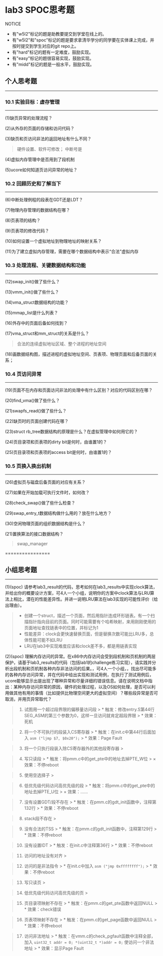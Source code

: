 # lab3 SPOC思考题

NOTICE
- 有"w5l2"标记的题是助教要提交到学堂在线上的。
- 有"w5l2"和"spoc"标记的题是要求拿清华学分的同学要在实体课上完成，并按时提交到学生对应的git repo上。
- 有"hard"标记的题有一定难度，鼓励实现。
- 有"easy"标记的题很容易实现，鼓励实现。
- 有"midd"标记的题是一般水平，鼓励实现。

## 个人思考题
---

### 10.1 实验目标：虚存管理
---

(1)缺页异常的处理流程？

(2)从外存的页面的存储和访问代码？

(3)缺页和页访问非法的返回地址有什么不同？

> 硬件设置、软件可修改； 中断号是

(4)虚拟内存管理中是否用到了段机制

(5)ucore如何知道页访问异常的地址？

### 10.2 回顾历史和了解当下
---

(6)中断处理例程的段表在GDT还是LDT？

(7)物理内存管理的数据结构在哪？

(8)页表项的结构？

(9)页表项的修改代码？

(10)如何设置一个虚拟地址到物理地址的映射关系？

(11)为了建立虚拟内存管理，需要在哪个数据结构中表示“合法”虚拟内存

### 10.3 处理流程、关键数据结构和功能
---

(12)swap_init()做了些什么？

(13)vmm_init()做了些什么？

(14)vma_struct数据结构的功能？

(15)mmap_list是什么列表？

(16)外存中的页面后备如何找到？

(17)vma_struct和mm_struct的关系是什么？

> 合法的连续虚拟地址区域、整个进程的地址空间

(18)画数据结构图，描述进程的虚拟地址空间、页表项、物理页面和后备页面的关系；

### 10.4 页访问异常
---

(19)页面不在内存和页面访问非法的处理中有什么区别？对应的代码区别在哪？

(20)find_vma()做了些什么？

(21)swapfs_read()做了些什么？

(22)缺页时的页面创建代码在哪？

(23)struct rb_tree数据结构的原理是什么？在虚拟管理中如何用它的？


(24)页目录项和页表项的dirty bit是何时，由谁置1的？


(25)页目录项和页表项的access bit是何时，由谁置1的？


### 10.5 页换入换出机制
---

(26)虚拟页与磁盘后备页面的对应有关系？

(27)如果在开始加载可执行文件时，如何改？

(28)check_swap()做了些什么检查？

(29)swap_entry_t数据结构做什么用的？放在什么地方？

(30)空闲物理页面的组织数据结构是什么？

(21)置换算法的接口数据结构？

> swap_manager

================


## 小组思考题
---
(1)(spoc) 请参考lab3_result的代码，思考如何在lab3_results中实现clock算法，并给出你的概要设计方案，可4人一个小组，说明你的方案中clock算法与LRU算法上相比，潜在的性能差异性。并进一说明LRU算法在lab3实现的可能性评价（给出理由）。

> * 创建一个struct，描述一个页面，然后用指针连成环形链表。有一个扫描指针指向目前的页面。同时可能需要有个哈希映射，来用刚刚使用的页面地址查找链表中的位置，并标记为1
> * 性能差异：clock会更快速替换页面，但是替换次数可能比LRU多，总体性能可能不如LRU
> * LRU在lab3中实现难度应该和clock差不多，都是用链表实现

(2)(spoc) 理解内存访问的异常。在x86中内存访问会受到段机制和页机制的两层保护，请基于lab3_results的代码（包括lab1的challenge练习实现），请实践并分析出段机制和页机制各种内存非法访问的后果。，可4人一个小组，，找出尽可能多的各种内存访问异常，并在代码中给出实现和测试用例，在执行了测试用例后，ucore能够显示出是出现了哪种异常和尽量详细的错误信息。请在说明文档中指出：某种内存访问异常的原因，硬件的处理过程，以及OS如何处理，是否可以利用做其他有用的事情（比如提供比物理空间更大的虚拟空间）？哪些段异常是否可取消，并用页异常取代？

> 1.	试图用一个超过段界限的偏移量访问段
	> * 触发：修改entry.S第44行SEG_ASM的第三个参数为0，这样一旦访问就肯定超段界限
	> * 效果：死机
	
> 2.	将一个不可执行的段装入CS寄存器
	> * 触发：在init.c中第44行后面加入
	```
	asm ("ljmp $7, $0x20");
	```
	> * 效果：Page Fault
	
> 3.	将一个只执行段装入除CS寄存器外的其他段寄存器
	>
	
> 4.	写只读段
	> * 触发：将pmm.c中的get_pte中的地址去掉PTE_W位
	> × 效果：不停reboot
	
> 5.	使用空选择子
	>
	
> 6.	低优先级代码访问高优先级的段
	> * 触发：将pmm.c中的get_pte中的地址去掉PTE_U位
	> × 效果：……
	
> 7.	没有设置GDT/段不存在
	> * 触发：在pmm.c的gdt_init函数中，注释第132行
	> * 效果：不停reboot
	
> 8.	stack段不存在
	>
	
> 9.	没有合法的TSS
	> * 触发：在pmm.c的gdt_init函数中，注释第129行
	> * 效果：不停reboot
	
> 10.	没有设置IDT
	> * 触发：在init.c中注释第36行
	> * 效果：不停reboot
	
> 11.	访问的地址没有对齐
	>
	
> 12.	访问的是非法指令
	> * 在init.c中加入
	```
	asm ("jmp 0xffffffff");
	```
	> * 效果：不停reboot
	
> 13.	写只读页
	>
	
> 14.	低优先级代码访问高优先级的页
	>
	
> 15.	页目录项映射不存在
	> * 触发：在pmm.c的get_pte函数中返回NULL
	> * 效果：check错误
	
> 16.	页表项映射不存在
	> * 触发：在pmm.c的get_page函数中返回NULL
	> * 效果：不停reboot
	
> 17. 访问非法地址
	> * 触发：在vmm.c的check_pgfault函数中注释全部，加入
	```
	uint32_t addr = 0;
	*(uint32_t *)addr = 0;
	```
	使访问一个非法地址
	> * 效果：显示Page Fault
